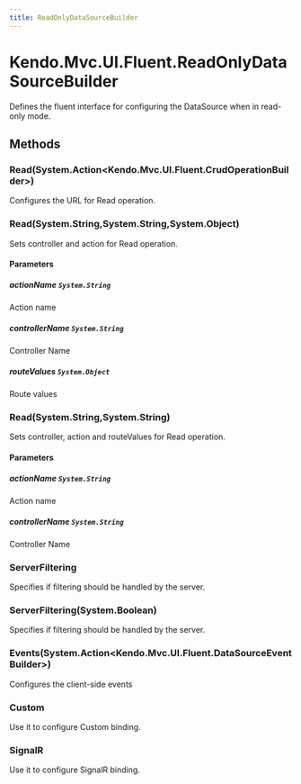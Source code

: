 ```yaml
---
title: ReadOnlyDataSourceBuilder
---
```


# Kendo.Mvc.UI.Fluent.ReadOnlyDataSourceBuilder
Defines the fluent interface for configuring the DataSource when in read-only mode.




## Methods


### Read(System.Action\<Kendo.Mvc.UI.Fluent.CrudOperationBuilder\>)
Configures the URL for Read operation.





### Read(System.String,System.String,System.Object)
Sets controller and action for Read operation.


#### Parameters

##### actionName `System.String`
Action name

##### controllerName `System.String`
Controller Name

##### routeValues `System.Object`
Route values





### Read(System.String,System.String)
Sets controller, action and routeValues for Read operation.


#### Parameters

##### actionName `System.String`
Action name

##### controllerName `System.String`
Controller Name





### ServerFiltering
Specifies if filtering should be handled by the server.





### ServerFiltering(System.Boolean)
Specifies if filtering should be handled by the server.





### Events(System.Action\<Kendo.Mvc.UI.Fluent.DataSourceEventBuilder\>)
Configures the client-side events





### Custom
Use it to configure Custom binding.





### SignalR
Use it to configure SignalR binding.






